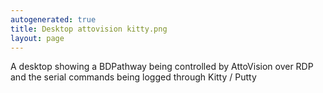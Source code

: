 ```yaml
---
autogenerated: true
title: Desktop attovision kitty.png
layout: page
---
```


A desktop showing a BDPathway being controlled by AttoVision over RDP
and the serial commands being logged through Kitty / Putty
